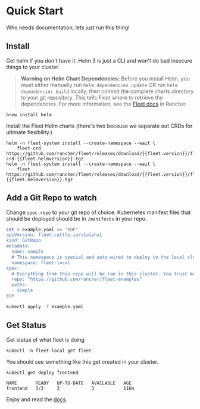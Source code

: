 # Quick Start

Who needs documentation, lets just run this thing!

## Install

Get helm if you don't have it.  Helm 3 is just a CLI and won't do bad insecure
things to your cluster.

>**Warning on Helm Chart Dependencies:** Before you install Helm, you must either manually run `helm dependencies update` OR run `helm dependencies build` locally, then commit the complete charts directory to your git repository. This tells Fleet where to retrieve the dependencies. For more information, see the [Fleet docs](https://rancher.com/docs/rancher/v2.6/en/en/deploy-across-clusters/fleet/#fleet-helm-chart-dependencies) in Rancher.

```
brew install helm
```

Install the Fleet Helm charts (there's two because we separate out CRDs for ultimate flexibility.)

```shell
helm -n fleet-system install --create-namespace --wait \
    fleet-crd https://github.com/rancher/fleet/releases/download/{{fleet.version}}/fleet-crd-{{fleet.helmversion}}.tgz
helm -n fleet-system install --create-namespace --wait \
    fleet https://github.com/rancher/fleet/releases/download/{{fleet.version}}/fleet-{{fleet.helmversion}}.tgz
```

## Add a Git Repo to watch

Change `spec.repo` to your git repo of choice.  Kubernetes manifest files that should
be deployed should be in `/manifests` in your repo.

```bash
cat > example.yaml << "EOF"
apiVersion: fleet.cattle.io/v1alpha1
kind: GitRepo
metadata:
  name: sample
  # This namespace is special and auto-wired to deploy to the local cluster
  namespace: fleet-local
spec:
  # Everything from this repo will be ran in this cluster. You trust me right?
  repo: "https://github.com/rancher/fleet-examples"
  paths:
  - simple
EOF

kubectl apply -f example.yaml
```

## Get Status

Get status of what fleet is doing

```shell
kubectl -n fleet-local get fleet
```

You should see something like this get created in your cluster.

```
kubectl get deploy frontend
```
```
NAME       READY   UP-TO-DATE   AVAILABLE   AGE
frontend   3/3     3            3           116m
```

Enjoy and read the [docs](https://rancher.github.io/fleet).
